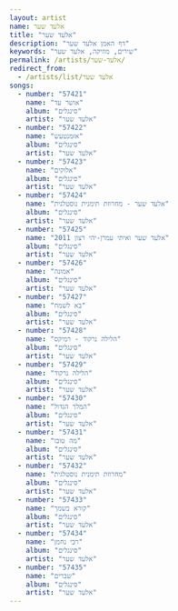 ```yaml
---
layout: artist
name: אלעד שער
title: "אלעד שער"
description: "דף האמן אלעד שער"
keywords: "שירים, מוזיקה, אלעד שער"
permalink: /artists/אלעד-שער/
redirect_from:
  - /artists/list/אלעד שער
songs:
  - number: "57421"
    name: "אושר עד"
    album: "סינגלים"
    artist: "אלעד שער"
  - number: "57422"
    name: "אזמנטעש"
    album: "סינגלים"
    artist: "אלעד שער"
  - number: "57423"
    name: "אלוקים"
    album: "סינגלים"
    artist: "אלעד שער"
  - number: "57424"
    name: "אלעד שער - מחרוזת תימנית נוסטלגית"
    album: "סינגלים"
    artist: "אלעד שער"
  - number: "57425"
    name: "אלעד שער ואיתי עמרן-יהי רצון 2011"
    album: "סינגלים"
    artist: "אלעד שער"
  - number: "57426"
    name: "אמונה"
    album: "סינגלים"
    artist: "אלעד שער"
  - number: "57427"
    name: "בא לשמח"
    album: "סינגלים"
    artist: "אלעד שער"
  - number: "57428"
    name: "הלילה נרקוד - רמיקס"
    album: "סינגלים"
    artist: "אלעד שער"
  - number: "57429"
    name: "הלילה נרקוד"
    album: "סינגלים"
    artist: "אלעד שער"
  - number: "57430"
    name: "המלך הגדול"
    album: "סינגלים"
    artist: "אלעד שער"
  - number: "57431"
    name: "מה טובו"
    album: "סינגלים"
    artist: "אלעד שער"
  - number: "57432"
    name: "מחרוזת תימנית נוסטלגית"
    album: "סינגלים"
    artist: "אלעד שער"
  - number: "57433"
    name: "קורא בשמך"
    album: "סינגלים"
    artist: "אלעד שער"
  - number: "57434"
    name: "רבי נחמן"
    album: "סינגלים"
    artist: "אלעד שער"
  - number: "57435"
    name: "שברים"
    album: "סינגלים"
    artist: "אלעד שער"
---
```

